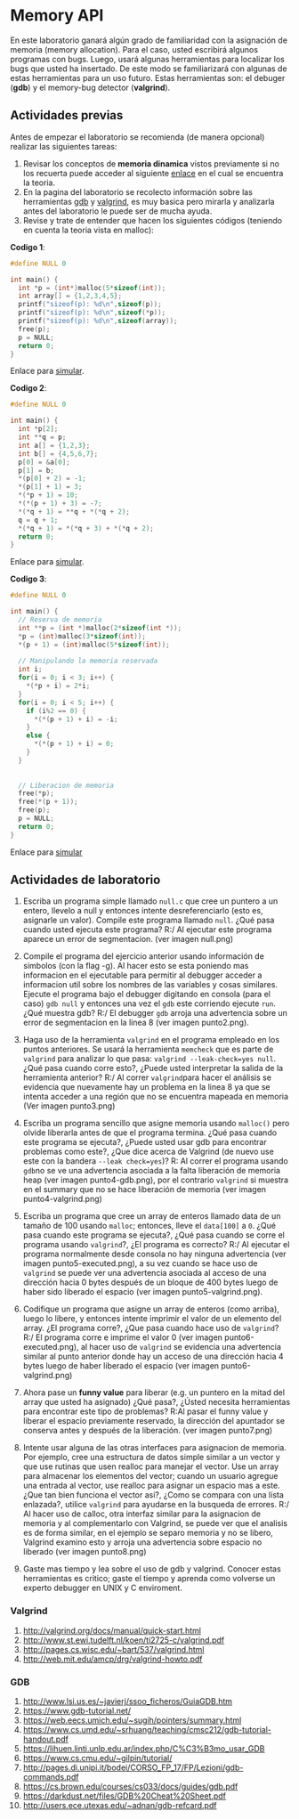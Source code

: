 # Memory API # 

En este laboratorio ganará algún grado de familiaridad con la asignación de memoria (memory allocation). Para el caso, usted escribirá algunos programas con bugs. Luego, usará algunas herramientas para localizar los bugs que usted ha insertado. De este modo se familiarizará con algunas de estas herramientas para un uso futuro. Estas herramientas son: el debuger (**gdb**) y el memory-bug detector (**valgrind**).

## Actividades previas ##
Antes de empezar el laboratorio se recomienda (de manera opcional) realizar las siguientes tareas:
1. Revisar los conceptos de **memoria dinamica** vistos previamente si no los recuerta puede acceder al siguiente [enlace](https://github.com/dannymrock/UdeA-SO-Lab/blob/master/lab0/lab0b/parte5/memoria_dinamica.ipynb) en el cual se encuentra la teoria. 
2. En la pagina del laboratorio se recolecto información sobre las herramientas [gdb](https://github.com/dannymrock/UdeA-SO-Lab/tree/master/lab2/herramientas/gdb) y [valgrind](https://github.com/dannymrock/UdeA-SO-Lab/tree/master/lab2/herramientas/valgrind), es muy basica pero mirarla y analizarla antes del laboratorio le puede ser de mucha ayuda.
3. Revise y trate de entender que hacen los siguientes códigos (teniendo en cuenta la teoria vista en malloc):

**Codigo 1**:

```C
#define NULL 0

int main() {
  int *p = (int*)malloc(5*sizeof(int));
  int array[] = {1,2,3,4,5};
  printf("sizeof(p): %d\n",sizeof(p));
  printf("sizeof(p): %d\n",sizeof(*p));
  printf("sizeof(p): %d\n",sizeof(array));
  free(p);
  p = NULL;
  return 0;
}
```
Enlace para [simular](http://www.pythontutor.com/c.html#code=%23define%20NULL%200%0A%0Aint%20main%28%29%20%7B%0A%20%20int%20*p%20%3D%20%28int*%29malloc%285*sizeof%28int%29%29%3B%0A%20%20int%20array%5B%5D%20%3D%20%7B1,2,3,4,5%7D%3B%0A%20%20printf%28%22sizeof%28p%29%3A%20%25d%5Cn%22,sizeof%28p%29%29%3B%0A%20%20printf%28%22sizeof%28p%29%3A%20%25d%5Cn%22,sizeof%28*p%29%29%3B%0A%20%20printf%28%22sizeof%28p%29%3A%20%25d%5Cn%22,sizeof%28array%29%29%3B%0A%20%20free%28p%29%3B%0A%20%20p%20%3D%20NULL%3B%0A%20%20return%200%3B%0A%7D&curInstr=0&mode=display&origin=opt-frontend.js&py=c&rawInputLstJSON=%5B%5D).

**Codigo 2**:

```C
#define NULL 0

int main() {  
  int *p[2];
  int **q = p;
  int a[] = {1,2,3};
  int b[] = {4,5,6,7};
  p[0] = &a[0];
  p[1] = b;
  *(p[0] + 2) = -1;
  *(p[1] + 1) = 3;
  *(*p + 1) = 10;
  *(*(p + 1) + 3) = -7;
  *(*q + 1) = **q + *(*q + 2);  
  q = q + 1;
  *(*q + 1) = *(*q + 3) + *(*q + 2);  
  return 0;
}
```
Enlace para [simular](http://www.pythontutor.com/c.html#code=%23define%20NULL%200%0A%0Aint%20main%28%29%20%7B%20%20%0A%20%20int%20*p%5B2%5D%3B%0A%20%20int%20**q%20%3D%20p%3B%0A%20%20int%20a%5B%5D%20%3D%20%7B1,2,3%7D%3B%0A%20%20int%20b%5B%5D%20%3D%20%7B4,5,6,7%7D%3B%0A%20%20p%5B0%5D%20%3D%20%26a%5B0%5D%3B%0A%20%20p%5B1%5D%20%3D%20b%3B%0A%20%20*%28p%5B0%5D%20%2B%202%29%20%3D%20-1%3B%0A%20%20*%28p%5B1%5D%20%2B%201%29%20%3D%203%3B%0A%20%20*%28*p%20%2B%201%29%20%3D%2010%3B%0A%20%20*%28*%28p%20%2B%201%29%20%2B%203%29%20%3D%20-7%3B%0A%20%20*%28*q%20%2B%201%29%20%3D%20**q%20%2B%20*%28*q%20%2B%202%29%3B%20%20%0A%20%20q%20%3D%20q%20%2B%201%3B%0A%20%20*%28*q%20%2B%201%29%20%3D%20*%28*q%20%2B%203%29%20%2B%20*%28*q%20%2B%202%29%3B%20%20%0A%20%20return%200%3B%0A%7D&curInstr=0&mode=display&origin=opt-frontend.js&py=c&rawInputLstJSON=%5B%5D).

**Codigo 3**:

```C
#define NULL 0

int main() {  
  // Reserva de memoria
  int **p = (int *)malloc(2*sizeof(int *));
  *p = (int)malloc(3*sizeof(int));
  *(p + 1) = (int)malloc(5*sizeof(int));
  
  // Manipulando la memoria reservada
  int i;
  for(i = 0; i < 3; i++) {
    *(*p + i) = 2*i;
  }
  for(i = 0; i < 5; i++) {
    if (i%2 == 0) {
      *(*(p + 1) + i) = -i;
    }
    else {
      *(*(p + 1) + i) = 0;      
    }
  }
  
  
  // Liberacion de memoria
  free(*p);
  free(*(p + 1));
  free(p);
  p = NULL;
  return 0;
}
```
Enlace para [simular](http://www.pythontutor.com/c.html#code=%23define%20NULL%200%0A%0Aint%20main%28%29%20%7B%20%20%0A%20%20//%20Reserva%20de%20memoria%0A%20%20int%20**p%20%3D%20%28int%20*%29malloc%282*sizeof%28int%20*%29%29%3B%0A%20%20*p%20%3D%20%28int%29malloc%283*sizeof%28int%29%29%3B%0A%20%20*%28p%20%2B%201%29%20%3D%20%28int%29malloc%285*sizeof%28int%29%29%3B%0A%20%20%0A%20%20//%20Manipulando%20la%20memoria%20reservada%0A%20%20int%20i%3B%0A%20%20for%28i%20%3D%200%3B%20i%20%3C%203%3B%20i%2B%2B%29%20%7B%0A%20%20%20%20*%28*p%20%2B%20i%29%20%3D%202*i%3B%0A%20%20%7D%0A%20%20for%28i%20%3D%200%3B%20i%20%3C%205%3B%20i%2B%2B%29%20%7B%0A%20%20%20%20if%20%28i%252%20%3D%3D%200%29%20%7B%0A%20%20%20%20%20%20*%28*%28p%20%2B%201%29%20%2B%20i%29%20%3D%20-i%3B%0A%20%20%20%20%7D%0A%20%20%20%20else%20%7B%0A%20%20%20%20%20%20*%28*%28p%20%2B%201%29%20%2B%20i%29%20%3D%200%3B%20%20%20%20%20%20%0A%20%20%20%20%7D%0A%20%20%20%20%20%20%0A%20%20%7D%0A%20%20%0A%20%20%0A%20%20//%20Liberacion%20de%20memoria%0A%20%20free%28*p%29%3B%0A%20%20free%28*%28p%20%2B%201%29%29%3B%0A%20%20free%28p%29%3B%0A%20%20p%20%3D%20NULL%3B%0A%20%20%0A%20%20return%200%3B%0A%7D&curInstr=0&mode=display&origin=opt-frontend.js&py=c&rawInputLstJSON=%5B%5D)

## Actividades de laboratorio ##

1. Escriba un programa simple llamado ```null.c``` que cree un puntero a un entero, llevelo a null y entonces intente desreferenciarlo (esto es, asignarle un valor). Compile este programa llamado ```null```. ¿Qué pasa cuando usted ejecuta este programa? R:/ Al ejecutar este programa aparece un error de segmentacion. (ver imagen null.png)

2. Compile el programa del ejercicio anterior usando información de simbolos (con la flag -g). Al hacer esto se esta poniendo mas informacion en el ejecutable para permitir al debugger acceder a informacion util sobre los nombres de las variables y cosas similares. Ejecute el programa bajo el debugger digitando en consola (para el caso) ```gdb null``` y entonces una vez el ```gdb``` este corriendo ejecute ```run```. ¿Qué muestra gdb? R:/ El debugger ```gdb``` arroja una advertencia sobre un error de segmentacion en la linea 8 (ver imagen punto2.png).

3. Haga uso de la herramienta ```valgrind``` en el programa empleado en los puntos anteriores. Se usará la herramienta ```memcheck``` que es parte de ```valgrind``` para analizar lo que pasa: ```valgrind --leak-check=yes null```. ¿Qué pasa cuando corre esto?, ¿Puede usted interpretar la salida de la herramienta anterior? R:/ Al correr ```valgrind```para hacer el análisis se evidencia que nuevamente hay un problema en la linea 8 ya que se intenta acceder a una región que no se encuentra mapeada en memoria (Ver imagen punto3.png)

4. Escriba un programa sencillo que asigne memoria usando ```malloc()``` pero olvide liberarla antes de que el programa termina. ¿Qué pasa cuando este programa se ejecuta?, ¿Puede usted usar gdb para encontrar problemas como este?, ¿Que dice acerca de Valgrind (de nuevo use este con la bandera ```--leak check=yes```)? R: Al correr el programa usando ```gdb```no se ve una advertencia asociada a la falta liberación de memoria heap (ver imagen punto4-gdb.png), por el contrario ```valgrind``` si muestra en el summary que no se hace liberación de memoria (ver imagen punto4-valgrind.png)

5. Escriba un programa que cree un array de enteros llamado data de un tamaño de 100 usando ```malloc```; entonces, lleve el ```data[100]``` a ```0```. ¿Qué pasa cuando este programa se ejecuta?, ¿Qué pasa cuando se corre el programa usando ```valgrind```?, ¿El programa es correcto? R:/ Al ejecutar el programa normalmente desde consola no hay ninguna advertencia (ver imagen punto5-executed.png), a su vez cuando se hace uso de ```valgrind``` se puede ver una advertencia asociada al acceso de una dirección hacia 0 bytes después de un bloque de 400 bytes luego de haber sido liberado el espacio (ver imagen punto5-valgrind.png).

6. Codifique un programa que asigne un array de enteros (como arriba), luego lo libere, y entonces intente imprimir el valor de un elemento del array. ¿El programa corre?, ¿Que pasa cuando hace uso de ```valgrind```? R:/ El programa corre e imprime el valor 0 (ver imagen punto6-executed.png), al hacer uso de ```valgrind``` se evidencia una advertencia similar al punto anterior donde hay un acceso de una dirección hacia 4 bytes luego de haber liberado el espacio (ver imagen punto6-valgrind.png)

7. Ahora pase un **funny value** para liberar (e.g. un puntero en la mitad del array que usted ha asignado) ¿Qué pasa?, ¿Ústed necesita herramientas para encontrar este tipo de problemas? R:Al pasar el funny value y liberar el espacio previamente reservado, la dirección del apuntador se conserva antes y después de la liberación. (ver imagen punto7.png)

8. Intente usar alguna de las otras interfaces para asignacion de memoria. Por ejemplo, cree una estructura de datos simple similar a un vector y que use rutinas que usen realloc para manejar el vector. Use un array para almacenar los elementos del vector; cuando un usuario agregue una entrada al vector, use realloc para asignar un espacio mas a este. ¿Que tan bien funciona el vector asi?, ¿Como se compara con una lista enlazada?, utilice ```valgrind``` para ayudarse en la busqueda de errores. R:/ Al hacer uso de calloc, otra interfaz similar para la asignacion de memoria y al complementarlo con Valgrind, se puede ver que el analisis es de forma similar, en el ejemplo se separo memoria y no se libero, Valgrind examino esto y arroja una advertencia sobre espacio no liberado (ver imagen punto8.png)

9. Gaste mas tiempo y lea sobre el uso de gdb y valgrind. Conocer estas herramientas es critico; gaste el tiempo y aprenda como volverse un experto debugger en UNIX y C enviroment.


### Valgrind ###

1. http://valgrind.org/docs/manual/quick-start.html
2. http://www.st.ewi.tudelft.nl/koen/ti2725-c/valgrind.pdf
3. http://pages.cs.wisc.edu/~bart/537/valgrind.html
4. http://web.mit.edu/amcp/drg/valgrind-howto.pdf

### GDB ###

1. http://www.lsi.us.es/~javierj/ssoo_ficheros/GuiaGDB.htm
2. https://www.gdb-tutorial.net/
3. https://web.eecs.umich.edu/~sugih/pointers/summary.html
4. https://www.cs.umd.edu/~srhuang/teaching/cmsc212/gdb-tutorial-handout.pdf
5. https://lihuen.linti.unlp.edu.ar/index.php/C%C3%B3mo_usar_GDB
6. https://www.cs.cmu.edu/~gilpin/tutorial/
7. http://pages.di.unipi.it/bodei/CORSO_FP_17/FP/Lezioni/gdb-commands.pdf
8. https://cs.brown.edu/courses/cs033/docs/guides/gdb.pdf
9. https://darkdust.net/files/GDB%20Cheat%20Sheet.pdf
10. http://users.ece.utexas.edu/~adnan/gdb-refcard.pdf
